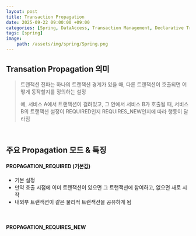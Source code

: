 ```yaml
---
layout: post
title: Transaction Propagation
date: 2025-09-22 09:00:00 +09:00
categories: [Spring, DataAccess, Transaction Management, Declarative Transaction Management]
tags: [spring]
image:
    path: /assets/img/spring/Spring.png
---
```


## Transation Propagation 의미

> 트랜잭션 전파는 하나의 트랜잭션 경계가 있을 때, 다른 트랜잭션이 호출되면 어떻게 동작할지를 정의하는 설정
>
> 예, 서비스 A에서 트랜잭션이 걸려있고, 그 안에서 서비스 B가 호출될 때, 서비스 B의 트랜잭션 설정이 REQUIRED인지 REQUIRES_NEW인지에 따라 행동이 달라짐

<br>

## 주요 Propagation 모드 & 특징

#### PROPAGATION_REQUIRED (기본값)

- 기본 설정
- 만약 호출 시점에 이미 트랜잭션이 있으면 그 트랜잭션에 참여하고, 없으면 새로 시작
- 내외부 트랜잭션이 같은 물리적 트랜잭션을 공유하게 됨

<br>

#### PROPAGATION_REQUIRES_NEW